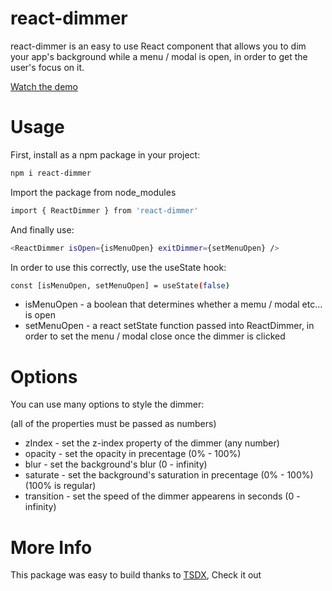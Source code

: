 # react-dimmer

react-dimmer is an easy to use React component that allows you to dim your app's background while a menu / modal is open, in order to get the user's focus on it.

<a href="https://codesandbox.io/s/react-dimmer-7k18i" target="_blank">Watch the demo</a>

# Usage

First, install as a npm package in your project:

```sh
npm i react-dimmer
```

Import the package from node_modules

```sh
import { ReactDimmer } from 'react-dimmer'
```

And finally use:

```sh
<ReactDimmer isOpen={isMenuOpen} exitDimmer={setMenuOpen} />
```

In order to use this correctly, use the useState hook:

```sh
const [isMenuOpen, setMenuOpen] = useState(false)
```

* isMenuOpen - a boolean that determines whether a memu / modal etc... is open
* setMenuOpen - a react setState function passed into ReactDimmer, in order to set the menu / modal close once the dimmer is clicked

# Options

You can use many options to style the dimmer:

(all of the properties must be passed as numbers)

* zIndex - set the z-index property of the dimmer (any number)
* opacity - set the opacity in precentage (0% - 100%)
* blur - set the background's blur (0 - infinity)
* saturate - set the background's saturation in precentage (0% - 100%) (100% is regular)
* transition - set the speed of the dimmer appearens in seconds (0 - infinity)


# More Info

This package was easy to build thanks to <a href="https://tsdx.io/">TSDX</a>, Check it out
